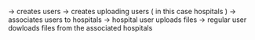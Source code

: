 -> creates users
-> creates uploading users ( in this case hospitals )
-> associates users to hospitals
-> hospital user uploads files
-> regular user dowloads files from the associated hospitals